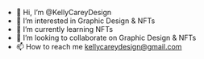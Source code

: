 - 👋 Hi, I’m @KellyCareyDesign
- 👀 I’m interested in Graphic Design & NFTs
- 🌱 I’m currently learning NFTs
- 💞️ I’m looking to collaborate on Graphic Design & NFTs
- 📫 How to reach me kellycareydesign@gmail.com

<!---
KellyCareyDesign/KellyCareyDesign is a ✨ special ✨ repository because its `README.md` (this file) appears on your GitHub profile.
You can click the Preview link to take a look at your changes.
--->
